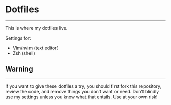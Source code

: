 # Dotfiles

---

This is where my dotfiles live.

Settings for:
- Vim/nvim (text editor)
- Zsh (shell)

## Warning

---

If you want to give these dotfiles a try, you should first fork this repository, review the code, and remove things you don’t want or need. Don’t blindly use my settings unless you know what that entails. Use at your own risk!
